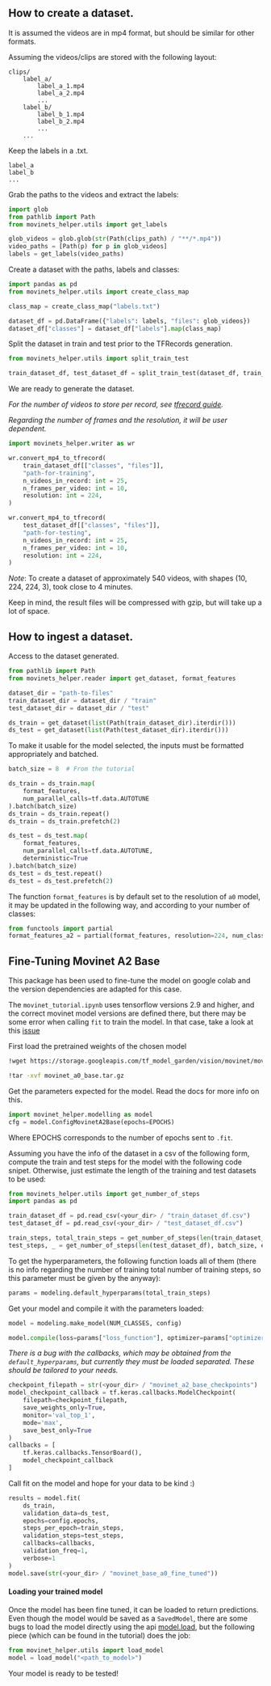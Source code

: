## How to create a dataset.

It is assumed the videos are in mp4 format, but should be similar for other formats.

Assuming the videos/clips are stored with the following layout:

```
clips/
    label_a/
        label_a_1.mp4
        label_a_2.mp4
        ...
    label_b/
        label_b_1.mp4
        label_b_2.mp4
        ...
    ...
```

Keep the labels in a .txt.

```
label_a
label_b
...
```

Grab the paths to the videos and extract the labels:

```Python
import glob
from pathlib import Path
from movinets_helper.utils import get_labels

glob_videos = glob.glob(str(Path(clips_path) / "**/*.mp4"))
video_paths = [Path(p) for p in glob_videos]
labels = get_labels(video_paths)
```

Create a dataset with the paths, labels and classes: 

```python
import pandas as pd
from movinets_helper.utils import create_class_map

class_map = create_class_map("labels.txt")

dataset_df = pd.DataFrame({"labels": labels, "files": glob_videos})
dataset_df["classes"] = dataset_df["labels"].map(class_map)
```

Split the dataset in train and test prior to the TFRecords generation.

```python
from movinets_helper.utils import split_train_test

train_dataset_df, test_dataset_df = split_train_test(dataset_df, train_size=0.8)
```

We are ready to generate the dataset.

*For the number of videos to store per record, see [tfrecord guide](https://www.tensorflow.org/tutorials/load_data/tfrecord).*

*Regarding the number of frames and the resolution, it will be user dependent.*

```py
import movinets_helper.writer as wr

wr.convert_mp4_to_tfrecord(
    train_dataset_df[["classes", "files"]],
    "path-for-training",
    n_videos_in_record: int = 25,
    n_frames_per_video: int = 10,
    resolution: int = 224,
)

wr.convert_mp4_to_tfrecord(
    test_dataset_df[["classes", "files"]],
    "path-for-testing",
    n_videos_in_record: int = 25,
    n_frames_per_video: int = 10,
    resolution: int = 224,
)

```

*Note*: To create a dataset of approximately 540 videos,
with shapes (10, 224, 224, 3), took close to 4 minutes.

Keep in mind, the result files will be compressed with gzip,
but will take up a lot of space.

## How to ingest a dataset.

Access to the dataset generated.

```python
from pathlib import Path
from movinets_helper.reader import get_dataset, format_features

dataset_dir = "path-to-files"
train_dataset_dir = dataset_dir / "train"
test_dataset_dir = dataset_dir / "test"

ds_train = get_dataset(list(Path(train_dataset_dir).iterdir()))
ds_test = get_dataset(list(Path(test_dataset_dir).iterdir()))
```

To make it usable for the model selected, the inputs
must be formatted appropriately and batched.

```python
batch_size = 8  # From the tutorial

ds_train = ds_train.map(
    format_features,
    num_parallel_calls=tf.data.AUTOTUNE
).batch(batch_size)
ds_train = ds_train.repeat()
ds_train = ds_train.prefetch(2)

ds_test = ds_test.map(
    format_features,
    num_parallel_calls=tf.data.AUTOTUNE,
    deterministic=True
).batch(batch_size)
ds_test = ds_test.repeat()
ds_test = ds_test.prefetch(2)
```

The function `format_features` is by default set to the resolution of `a0` model, it may be updated in the following way,
and according to your number of classes:

```python
from functools import partial
format_features_a2 = partial(format_features, resolution=224, num_classes=9)
```

## Fine-Tuning Movinet A2 Base

This package has been used to fine-tune the model on google colab and the version dependencies are adapted for this case.

The `movinet_tutorial.ipynb` uses tensorflow versions
2.9 and higher, and the correct movinet model versions are defined there, but there may be some error when calling `fit` to train the model. In that case, take a look at this [issue](https://github.com/tensorflow/models/issues/10590)

First load the pretrained weights of the chosen model

```bash
!wget https://storage.googleapis.com/tf_model_garden/vision/movinet/movinet_a0_base.tar.gz -O movinet_a0_base.tar.gz -q

!tar -xvf movinet_a0_base.tar.gz
```

Get the parameters expected for the model. Read the docs for more info on this.

```python
import movinet_helper.modelling as model
cfg = model.ConfigMovinetA2Base(epochs=EPOCHS)
```

Where EPOCHS corresponds to the number of epochs sent to `.fit`.

Assuming you have the info of the dataset in a csv of the following form, compute the train and test steps for the model with the following code snipet. Otherwise, just estimate the length of the training and test datasets to be used:

```python
from movinets_helper.utils import get_number_of_steps
import pandas as pd

train_dataset_df = pd.read_csv(<your_dir> / "train_dataset_df.csv")
test_dataset_df = pd.read_csv(<your_dir> / "test_dataset_df.csv")

train_steps, total_train_steps = get_number_of_steps(len(train_dataset_df), batch_size, epochs=config.epochs)
test_steps, _ = get_number_of_steps(len(test_dataset_df), batch_size, epochs=config.epochs)
```

To get the hyperparameters, the following function loads all of them (there is no info regarding the number of training total number of training steps, so this parameter must be given by the anyway):

```python
params = modeling.default_hyperparams(total_train_steps)
```

Get your model and compile it with the parameters loaded:

```python
model = modeling.make_model(NUM_CLASSES, config)

model.compile(loss=params["loss_function"], optimizer=params["optimizer"], metrics=params["metrics"])
```

*There is a bug with the callbacks, which may be obtained from the `default_hyperparams`, but currently they must be loaded separated. These should be tailored to your needs.*

```python
checkpoint_filepath = str(<your_dir> / "movinet_a2_base_checkpoints")
model_checkpoint_callback = tf.keras.callbacks.ModelCheckpoint(
    filepath=checkpoint_filepath,
    save_weights_only=True,
    monitor='val_top_1',
    mode='max',
    save_best_only=True
)
callbacks = [
    tf.keras.callbacks.TensorBoard(),
    model_checkpoint_callback
]
```

Call fit on the model and hope for your data to be kind :)

```python
results = model.fit(
    ds_train,
    validation_data=ds_test,
    epochs=config.epochs,
    steps_per_epoch=train_steps,
    validation_steps=test_steps,
    callbacks=callbacks,
    validation_freq=1,
    verbose=1
)
model.save(str(<your_dir> / "movinet_base_a0_fine_tuned"))
```

#### Loading your trained model

Once the model has been fine tuned, it can be loaded to return predictions. Even though the model would be saved as a `SavedModel`, there are some bugs to load the model directly using the api [model.load](https://www.tensorflow.org/api_docs/python/tf/saved_model/load), but the following piece (which can be found in the tutorial) does the job:


```python
from movinet_helper.utils import load_model
model = load_model("<path_to_model>")
```
Your model is ready to be tested!
